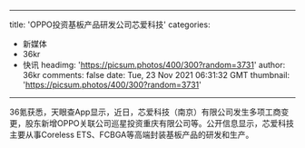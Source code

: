 
---
title: 'OPPO投资基板产品研发公司芯爱科技'
categories: 
 - 新媒体
 - 36kr
 - 快讯
headimg: 'https://picsum.photos/400/300?random=3731'
author: 36kr
comments: false
date: Tue, 23 Nov 2021 06:31:32 GMT
thumbnail: 'https://picsum.photos/400/300?random=3731'
---

<div>   
36氪获悉，天眼查App显示，近日，芯爱科技（南京）有限公司发生多项工商变更，股东新增OPPO关联公司巡星投资重庆有限公司等。公开信息显示，芯爱科技主要从事Coreless ETS、FCBGA等高端封装基板产品的研发和生产。  
</div>
            